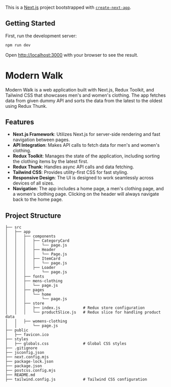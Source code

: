 
This is a [Next.js](https://nextjs.org) project bootstrapped with [`create-next-app`](https://github.com/vercel/next.js/tree/canary/packages/create-next-app).

## Getting Started

First, run the development server:

```bash
npm run dev
```

Open [http://localhost:3000](http://localhost:3000) with your browser to see the result.

# Modern Walk

Modern Walk is a web application built with Next.js, Redux Toolkit, and Tailwind CSS that showcases men's and women's clothing. The app fetches data from given dummy API and sorts the data from the latest to the oldest using Redux Thunk.

## Features

- **Next.js Framework**: Utilizes Next.js for server-side rendering and fast navigation between pages.
- **API Integration**: Makes API calls to fetch data for men's and women's clothing.
- **Redux Toolkit**: Manages the state of the application, including sorting the clothing items by the latest first.
- **Redux Thunk**: Handles async API calls and data fetching.
- **Tailwind CSS**: Provides utility-first CSS for fast styling.
- **Responsive Design**: The UI is designed to work seamlessly across devices of all sizes.
- **Navigation**: The app includes a home page, a men's clothing page, and a women's clothing page. Clicking on the header will always navigate back to the home page.

## Project Structure

```
├── src
│   ├── app
│   │   ├── components
│   │   │   ├── CategoryCard
│   │   │   │   └── page.js
│   │   │   ├── Header
│   │   │   │   └── Page.js
│   │   │   ├── ItemCard
│   │   │   │   └── page.js
│   │   │   ├── Loader
│   │   │       └── page.js
│   │   ├── fonts
│   │   ├── mens-clothing
│   │   │   └── page.js
│   │   ├── pages
│   │   │   └── home
│   │   │       └── page.js
│   │   ├── store
│   │   │   ├── index.js          # Redux store configuration
│   │   │   └── productSlice.js   # Redux slice for handling product data
│   │   ├── womens-clothing
│   │       └── page.js
├── public
│   ├── favicon.ico
├── styles
│   ├── globals.css               # Global CSS styles
├── .gitignore
├── jsconfig.json
├── next.config.mjs
├── package-lock.json
├── package.json
├── postcss.config.mjs
├── README.md
├── tailwind.config.js            # Tailwind CSS configuration
```
